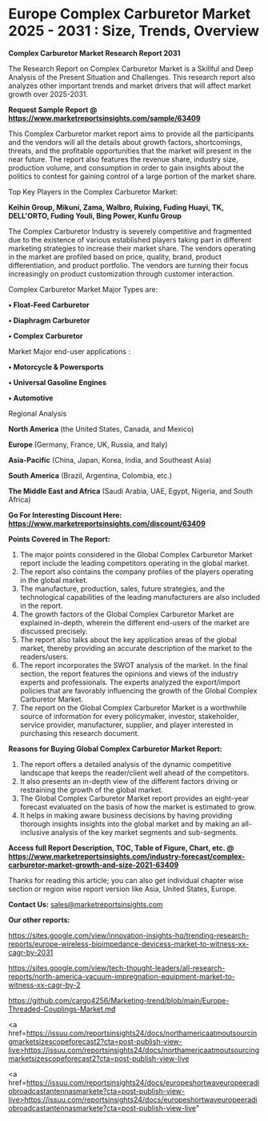  # Europe Complex Carburetor Market 2025 - 2031 : Size, Trends, Overview

<strong>Complex Carburetor Market Research Report 2031</strong>

The Research Report on Complex Carburetor Market is a Skillful and Deep Analysis of the Present Situation and Challenges. This research report also analyzes other important trends and market drivers that will affect market growth over 2025-2031.

<strong>Request Sample Report @ <a href=https://www.marketreportsinsights.com/sample/63409>https://www.marketreportsinsights.com/sample/63409</a></strong>

This Complex Carburetor market report aims to provide all the participants and the vendors will all the details about growth factors, shortcomings, threats, and the profitable opportunities that the market will present in the near future. The report also features the revenue share, industry size, production volume, and consumption in order to gain insights about the politics to contest for gaining control of a large portion of the market share.

Top Key Players in the Complex Carburetor Market:

<strong>Keihin Group, Mikuni, Zama, Walbro, Ruixing, Fuding Huayi, TK, DELL'ORTO, Fuding Youli, Bing Power, Kunfu Group</strong>

The Complex Carburetor Industry is severely competitive and fragmented due to the existence of various established players taking part in different marketing strategies to increase their market share. The vendors operating in the market are profiled based on price, quality, brand, product differentiation, and product portfolio. The vendors are turning their focus increasingly on product customization through customer interaction.

Complex Carburetor Market Major Types are:

<strong>• Float-Feed Carburetor

• Diaphragm Carburetor

• Complex Carburetor</strong>

Market Major end-user applications :

<strong>• Motorcycle & Powersports

• Universal Gasoline Engines

• Automotive</strong>

Regional Analysis

</u><strong><b>North America</b></strong> (the United States, Canada, and Mexico)

<strong><b>Europe </b></strong>(Germany, France, UK, Russia, and Italy)

<strong><b>Asia-Pacific</b></strong> (China, Japan, Korea, India, and Southeast Asia)

<strong><b>South America</b></strong> (Brazil, Argentina, Colombia, etc.)

<strong><b>The Middle East and Africa</b></strong> (Saudi Arabia, UAE, Egypt, Nigeria, and South Africa)

<strong>Go For Interesting Discount Here: <a href=https://www.marketreportsinsights.com/discount/63409>https://www.marketreportsinsights.com/discount/63409</a></strong>

<strong>Points Covered in The Report:</strong>
<ol>
  <li>The major points considered in the Global Complex Carburetor Market report include the leading competitors operating in the global market.</li>
  <li>The report also contains the company profiles of the players operating in the global market.</li>
  <li>The manufacture, production, sales, future strategies, and the technological capabilities of the leading manufacturers are also included in the report.</li>
  <li>The growth factors of the Global Complex Carburetor Market are explained in-depth, wherein the different end-users of the market are discussed precisely.</li>
  <li>The report also talks about the key application areas of the global market, thereby providing an accurate description of the market to the readers/users.</li>
  <li>The report incorporates the SWOT analysis of the market. In the final section, the report features the opinions and views of the industry experts and professionals. The experts analyzed the export/import policies that are favorably influencing the growth of the Global Complex Carburetor Market.</li>
  <li>The report on the Global Complex Carburetor Market is a worthwhile source of information for every policymaker, investor, stakeholder, service provider, manufacturer, supplier, and player interested in purchasing this research document.</li>
</ol>
<strong>Reasons for Buying Global Complex Carburetor Market Report:</strong>

<ol>
  <li>The report offers a detailed analysis of the dynamic competitive landscape that keeps the reader/client well ahead of the competitors.</li>
  <li>It also presents an in-depth view of the different factors driving or restraining the growth of the global market.</li>
  <li>The Global Complex Carburetor Market report provides an eight-year forecast evaluated on the basis of how the market is estimated to grow.</li>
  <li>It helps in making aware business decisions by having providing thorough insights insights into the global market and by making an all-inclusive analysis of the key market segments and sub-segments.</li>
</ol>
<strong>Access full Report Description, TOC, Table of Figure, Chart, etc. @ <a href=https://www.marketreportsinsights.com/industry-forecast/complex-carburetor-market-growth-and-size-2021-63409>https://www.marketreportsinsights.com/industry-forecast/complex-carburetor-market-growth-and-size-2021-63409</a></strong>


Thanks for reading this article; you can also get individual chapter wise section or region wise report version like Asia, United States, Europe.

<strong>Contact Us:</strong>
sales@marketreportsinsights.com

<strong>Our other reports:</strong>

<a href=https://sites.google.com/view/innovation-insights-hq/trending-research-reports/europe-wireless-bioimpedance-devicess-market-to-witness-xx-cagr-by-2031>https://sites.google.com/view/innovation-insights-hq/trending-research-reports/europe-wireless-bioimpedance-devicess-market-to-witness-xx-cagr-by-2031</a>

<a href=https://sites.google.com/view/tech-thought-leaders/all-research-reports/north-america-vacuum-impregnation-equipment-market-to-witness-xx-cagr-by-2>https://sites.google.com/view/tech-thought-leaders/all-research-reports/north-america-vacuum-impregnation-equipment-market-to-witness-xx-cagr-by-2</a>

<a href=https://github.com/cargo4256/Marketing-trend/blob/main/Europe-Threaded-Couplings-Market.md>https://github.com/cargo4256/Marketing-trend/blob/main/Europe-Threaded-Couplings-Market.md</a>

<a href=https://issuu.com/reportsinsights24/docs/northamericaatmoutsourcingmarketsizescopeforecast2?cta=post-publish-view-live>https://issuu.com/reportsinsights24/docs/northamericaatmoutsourcingmarketsizescopeforecast2?cta=post-publish-view-live</a>

<a href=https://issuu.com/reportsinsights24/docs/europeshortwaveuropeeradiobroadcastantennasmarkete?cta=post-publish-view-live>https://issuu.com/reportsinsights24/docs/europeshortwaveuropeeradiobroadcastantennasmarkete?cta=post-publish-view-live</a>"
